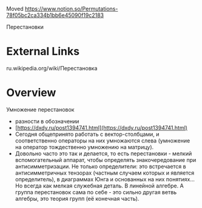 
Moved
https://www.notion.so/Permutations-78f05bc2ca334b1bb6e45090f19c2183

Перестановки

# External Links

ru.wikipedia.org/wiki/Перестановка

# Overview

Умножение перестановок
- разности в обозначении
- [https://dxdy.ru/post1394741.html](https://dxdy.ru/post1394741.html)
- Сегодня общепринято работать с вектор-столбцами, и соответственно операторы на них умножаются слева (умножение на оператор тождественно умножению на матрицу).
- Довольно часто это так и делается, то есть перестановки - мелкий вспомогательный аппарат, чтобы определять знакочередование при антисимметризации. Не только определители: это встречается в антисимметричных тензорах (частным случаем которых и является определитель), в диаграммах Юнга и основанных на них понятиях... Но всегда как мелкая служебная деталь. В линейной алгебре. А группа перестановок сама по себе - это сильно другая ветвь алгебры, это теория групп (её конечная часть).